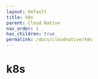 ```yaml
---
layout: default
title: k8s
parent: Cloud Native
nav_order: 1
has_children: true
permalink: /docs/cloudnative/k8s
---
```


# k8s




